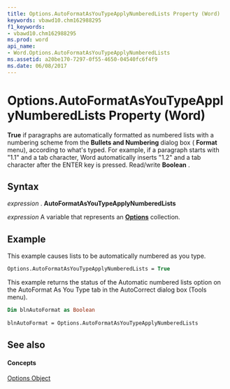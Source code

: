 ```yaml
---
title: Options.AutoFormatAsYouTypeApplyNumberedLists Property (Word)
keywords: vbawd10.chm162988295
f1_keywords:
- vbawd10.chm162988295
ms.prod: word
api_name:
- Word.Options.AutoFormatAsYouTypeApplyNumberedLists
ms.assetid: a20be170-7297-0f55-4650-04540fc6f4f9
ms.date: 06/08/2017
---
```



# Options.AutoFormatAsYouTypeApplyNumberedLists Property (Word)

 **True** if paragraphs are automatically formatted as numbered lists with a numbering scheme from the **Bullets and Numbering** dialog box ( **Format** menu), according to what's typed. For example, if a paragraph starts with "1.1" and a tab character, Word automatically inserts "1.2" and a tab character after the ENTER key is pressed. Read/write **Boolean** .


## Syntax

 _expression_ . **AutoFormatAsYouTypeApplyNumberedLists**

 _expression_ A variable that represents an **[Options](options-object-word.md)** collection.


## Example

This example causes lists to be automatically numbered as you type.


```vb
Options.AutoFormatAsYouTypeApplyNumberedLists = True
```

This example returns the status of the Automatic numbered lists option on the AutoFormat As You Type tab in the AutoCorrect dialog box (Tools menu).




```vb
Dim blnAutoFormat as Boolean 
 
blnAutoFormat = Options.AutoFormatAsYouTypeApplyNumberedLists
```


## See also


#### Concepts


[Options Object](options-object-word.md)

